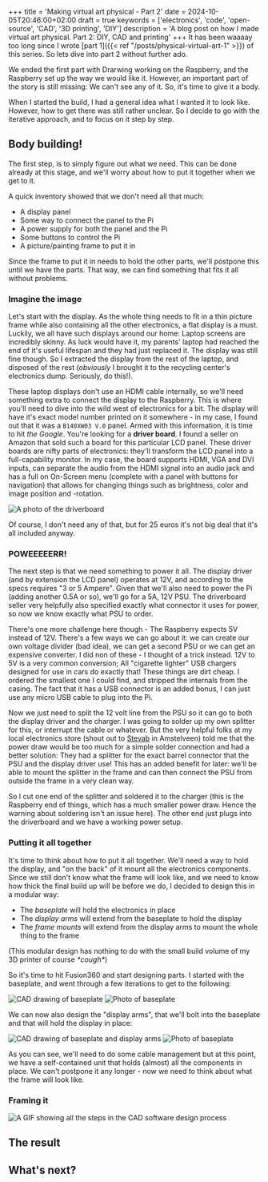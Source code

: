 +++
title = 'Making virtual art physical - Part 2'
date = 2024-10-05T20:46:00+02:00
draft = true
keywords = ['electronics', 'code', 'open-source', 'CAD', '3D printing', 'DIY']
description = 'A blog post on how I made virtual art physical. Part 2: DIY, CAD and printing'
+++
It has been waaaay too long since I wrote [part 1]({{< ref "/posts/physical-virtual-art-1" >}}) of this series. So lets
dive into part 2 without further ado.

We ended the first part with Drarwing working on the Raspberry, and the Raspberry set up the way we would like it.
However, an important part of the story is still missing: We can't see any of it. So, it's time to give it a body.

When I started the build, I had a general idea what I wanted it to look like. However, how to get there was still rather
unclear. So I decide to go with the iterative approach, and to focus on it step by step.

## Body building!

The first step, is to simply figure out what we need. This can be done already at this stage, and we'll worry about how
to put it together when we get to it.

A quick inventory showed that we don't need all that much:

- A display panel
- Some way to connect the panel to the Pi
- A power supply for both the panel and the Pi
- Some buttons to control the Pi
- A picture/painting frame to put it in

Since the frame to put it in needs to hold the other parts, we'll postpone this until we have the parts. That
way, we can find something that fits it all without problems.

### Imagine the image

Let's start with the display. As the whole thing needs to fit in a thin picture frame while also containing all the
other electronics, a flat display is a must. Luckily, we all have such displays around our home: Laptop screens are
incredibly skinny. As luck would have it, my parents' laptop had reached the end of it's useful lifespan and they had
just replaced it. The display was still fine though. So I extracted the display from the rest of the laptop, and
disposed of the rest (_obviously_ I brought it to the recycling center's electronics dump. Seriously, do this!).

These laptop displays don't use an HDMI cable internally, so we'll need something extra to connect the display to the
Raspberry. This is where you'll need to dive into the wild west of electronics for a bit. The display will have
it's exact model number printed on it somewhere - in my case, I found out that it was a `B140XW03 V.0` panel. Armed with
this information, it is time to hit _the Google_. You're looking for a **driver board**. I found a seller on Amazon that
sold such a board for this particular LCD panel. These driver boards are nifty parts of electronics: they'll transform
the LCD panel into a full-capability monitor. In my case, the board supports HDMI, VGA and DVI inputs, can separate the
audio from the HDMI signal into an audio jack and has a full on On-Screen menu (complete with a panel with buttons for
navigation) that allows for changing things such as brightness, color and image position and -rotation.

![A photo of the driverboard](assets/driverboard.jpg "Driver board to connect the LCD panel to external devices")

Of course, I don't need any of that, but for 25 euros it's not big deal that it's all included anyway.

### POWEEEEERR!

The next step is that we need something to power it all. The display driver (and by extension the LCD panel) operates at
12V, and according to the specs requires "3 or 5 Ampere". Given that we'll also need to power the Pi (adding another
0.5A or so), we'll go for a 5A, 12V PSU. The driverboard seller very helpfully also specified exactly what connector it
uses for power, so now we know exactly what PSU to order.

There's one more challenge here though - The Raspberry expects 5V instead of 12V. There's a few ways we can go about it:
we can create our own voltage divider (bad idea), we can get a second PSU or we can get an expensive converter. I did
non of these - I thought of a trick instead. 12V to 5V is a very common conversion; All "cigarette lighter" USB
chargers designed for use in cars do exactly that! These things are dirt cheap. I ordered the smallest one I could find,
and stripped the internals from the casing. The fact that it has a USB connector is an added bonus, I can just use any
micro USB cable to plug into the Pi.

Now we just need to split the 12 volt line from the PSU so it can go to both the display driver and the charger. I was
going to solder up my own splitter for this, or interrupt the cable or whatever. But the very helpful folks at my local
electronics store (shout out to [Stevab](https://www.stevab.nl/) in Amstelveen) told me that the power draw would be too
much for a simple solder connection and had a better solution: They had a splitter for the exact barrel connector that
the PSU and the display driver use! This has an added benefit for later: we'll be able to mount the splitter in the
frame and can then connect the PSU from outside the frame in a very clean way.

So I cut one end of the splitter and soldered it to the charger (this is the Raspberry end of things, which has a much
smaller power draw. Hence the warning about soldering isn't an issue here). The other end just plugs into the
driverboard and we have a working power setup.

### Putting it all together

It's time to think about how to put it all together. We'll need a way to hold the display, and "on the back" of it
mount all the electronics components. Since we still don't know what the frame will look like, and we need to know how
thick the final build up will be before we do, I decided to design this in a modular way:

- The _baseplate_ will hold the electronics in place
- The _display arms_ will extend from the baseplate to hold the display
- The _frame mounts_ will extend from the display arms to mount the whole thing to the frame

(This modular design has nothing to do with the small build volume of my 3D printer of course _\*cough\*_)

So it's time to hit Fusion360 and start designing parts. I started with the baseplate, and went through a few
iterations to get to the following:

![CAD drawing of baseplate](assets/baseplate.png "CAD drawing of the base plate and the components that will mount to it")
![Photo of baseplate](assets/baseplate_real.jpg "Final result of the baseplate")

We can now also design the "display arms", that we'll bolt into the baseplate and that will hold the display in place:

![CAD drawing of baseplate and display arms](assets/displayarms.png "CAD drawing of the display arms holding the LCD panel, extending from the baseplate")
![Photo of baseplate](assets/displayarms_real.jpg "All mounted together")

As you can see, we'll need to do some cable management but at this point, we have a self-contained unit that holds
(almost) all the components in place. We can't postpone it any longer - now we need to think about what the frame will
look like.

### Framing it



![A GIF showing all the steps in the CAD software design process](assets/3dbuild.gif "The full design process in Fusion360")

## The result

## What's next?
